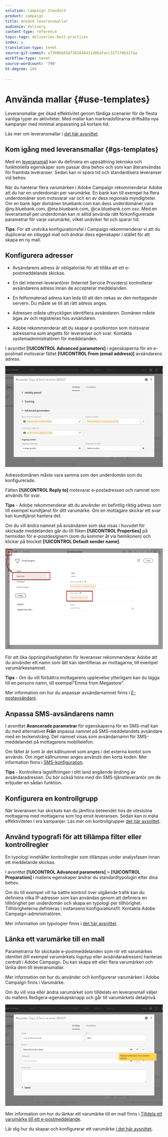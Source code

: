 ```yaml
---
solution: Campaign Standard
product: campaign
title: Använd leveransmallar
audience: delivery
content-type: reference
topic-tags: deliveries-best-practices
index: y
translation-type: tm+mt
source-git-commit: a7300666587362048431d0bafacc317170b317aa
workflow-type: tm+mt
source-wordcount: '799'
ht-degree: 10%

---
```



# Använda mallar {#use-templates}

Leveransmallar ger ökad effektivitet genom färdiga scenarier för de flesta vanliga typer av aktiviteter. Med mallar kan marknadsförarna driftsätta nya kampanjer med minimal anpassning på kortare tid.

Läs mer om leveransmallar i [det här avsnittet](../../start/using/marketing-activity-templates.md).

## Kom igång med leveransmallar {#gs-templates}

Med en [leveransmall](../../start/using/marketing-activity-templates.md#creating-a-new-template) kan du definiera en uppsättning tekniska och funktionella egenskaper som passar dina behov och som kan återanvändas för framtida leveranser. Sedan kan ni spara tid och standardisera leveranser vid behov.

När du hanterar flera varumärken i Adobe Campaign rekommenderar Adobe att du har en underdomän per varumärke. En bank kan till exempel ha flera underdomäner som motsvarar var och en av dess regionala myndigheter. Om en bank äger domänen bluebank.com kan dess underdomäner vara @ny.bluebank.com, @ma.bluebank.com, @ca.bluebank.com osv. Med en leveransmall per underdomän kan ni alltid använda rätt förkonfigurerade parametrar för varje varumärke, vilket undviker fel och sparar tid.

**Tips**: För att undvika konfigurationsfel i Campaign rekommenderar vi att du duplicerar en inbyggd mall och ändrar dess egenskaper i stället för att skapa en ny mall.

## Konfigurera adresser

* Avsändarens adress är obligatorisk för att tillåta att ett e-postmeddelande skickas.

* En del Internet-leverantörer (Internet Service Providers) kontrollerar avsändarens adress innan de accepterar meddelanden.

* En felformaterad adress kan leda till att den nekas av den mottagande servern. Du måste se till att rätt adress anges.

* Adressen måste uttryckligen identifiera avsändaren. Domänen måste ägas av och registreras hos avsändaren.

* Adobe rekommenderar att du skapar e-postkonton som motsvarar adresserna som angetts för leveranser och svar. Kontakta systemadministratören för meddelanden.

I avsnittet **[!UICONTROL Advanced parameters]** i egenskaperna för en e-postmall motsvarar fältet **[!UICONTROL From (email address)]** avsändarens adress.

![](assets/template-parameters.png)

Adressdomänen måste vara samma som den underdomän som du konfigurerade.

Fälten **[!UICONTROL Reply to]** motsvarar e-postadressen och namnet som används för svar.

**Tips**  - Adobe rekommenderar att du använder en befintlig riktig adress som till exempel kundtjänst för ditt varumärke. Om en mottagare skickar ett svar kan kundtjänst hantera det.

Om du vill ändra namnet på avsändaren som ska visas i huvudet för skickade meddelanden går du till fliken **[!UICONTROL Properties]** på hemsidan för e-postdesignern (som du kommer åt via hemikonen) och klickar på blocket **[!UICONTROL Default sender name]**.

![](assets/template-content.png)

För att öka öppningshastigheten för leveranser rekommenderar Adobe att du använder ett namn som lätt kan identifieras av mottagarna, till exempel varumärkesnamnet.

**Tips** - Om du vill förbättra mottagarens upplevelse ytterligare kan du lägga till en persons namn, till exempel&quot;Emma from Megastore&quot;.

Mer information om hur du anpassar avsändarnamnet finns i [E-postavsändare](../../designing/using/subject-line.md#email-sender).

## Anpassa SMS-avsändarens namn

I avsnittet **Avancerade parametrar** för egenskaperna för en SMS-mall kan du med alternativet **Från** anpassa namnet på SMS-meddelandets avsändare med en teckensträng. Det namnet visas som avsändarnamn för SMS-meddelandet på mottagarens mobiltelefon.

Om fältet är tomt är det källnumret som anges i det externa kontot som används.  Om inget källnummer anges används den korta koden.  Mer information finns i [SMS-konfiguration](../../administration/using/configuring-sms-channel.md).

**Tips** - Kontrollera lagstiftningen i ditt land angående ändring av avsändaradressen. Du bör också höra med din SMS-tjänstleverantör om de erbjuder en sådan funktion.

## Konfigurera en kontrollgrupp

När leveransen har skickats kan du jämföra beteendet hos de uteslutna mottagarna med mottagarna som tog emot leveransen. Sedan kan ni mäta effektiviteten i era kampanjer. Läs mer om kontrollgrupper [det här avsnittet](../../sending/using/control-group.md).

## Använd typografi för att tillämpa filter eller kontrollregler

En typologi innehåller kontrollregler som tillämpas under analysfasen innan ett meddelande skickas.

I avsnittet **[!UICONTROL Advanced parameters]** > **[!UICONTROL Preparation]** i mallens egenskaper ändrar du standardtypologin efter dina behov.

Om du till exempel vill ha bättre kontroll över utgående trafik kan du definiera vilka IP-adresser som kan användas genom att definiera en tillhörighet per underdomän och skapa en typologi per tillhörighet. Tillhörigheterna definieras i instansens konfigurationsfil. Kontakta Adobe Campaign-administratören.

Mer information om typologier finns i [det här avsnittet](../../sending/using/managing-typologies.md).

## Länka ett varumärke till en mall

Parametrarna för skickade e-postmeddelanden som rör ett varumärkes identitet (till exempel varumärkets logotyp eller avsändaradressen) hanteras centralt i Adobe Campaign. Du kan skapa ett eller flera varumärken och länka dem till leveransmallar.

Mer information om hur du använder och konfigurerar varumärken i Adobe Campaign finns i Varumärke.

Om du vill visa eller ändra varumärket som tilldelats en leveransmall väljer du mallens Redigera-egenskapsknapp och går till varumärkets detaljnivå.

![](assets/template-brand.png)

Mer information om hur du länkar ett varumärke till en mall finns i [Tilldela ett varumärke till ett e-postmeddelande](../../administration/using/branding.md#assigning-a-brand-to-an-email).

Lär dig hur du skapar och konfigurerar ett varumärke [i det här avsnittet](../../administration/using/branding.md#creating-a-brand).
